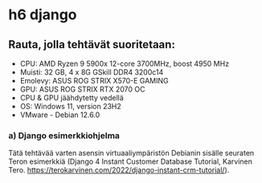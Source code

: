 # h6 django

## Rauta, jolla tehtävät suoritetaan: 
* CPU: AMD Ryzen 9 5900x 12-core 3700MHz, boost 4950 MHz
* Muisti: 32 GB, 4 x 8G GSkill DDR4 3200c14
* Emolevy: ASUS ROG STRIX X570-E GAMING
* GPU: ASUS ROG STRIX RTX 2070 OC
* CPU & GPU jäähdytetty vedellä 
* OS: Windows 11, version 23H2
* VMware - Debian 12.6.0

### a) Django esimerkkiohjelma

Tätä tehtävää varten asensin virtuaaliympäristön Debianin sisälle seuraten Teron esimerkkiä (Django 4 Instant Customer Database Tutorial, Karvinen Tero. https://terokarvinen.com/2022/django-instant-crm-tutorial/). 
